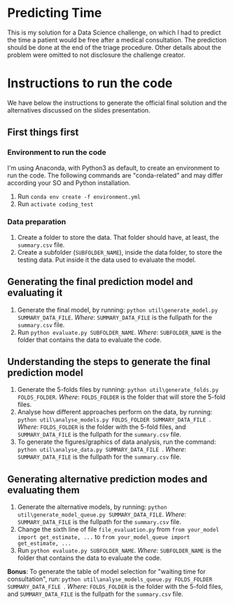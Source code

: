 # Predicting Time

This is my solution for a Data Science challenge, on which I had to predict the time a patient would be free after a medical consultation. The prediction should be done at the end of the triage procedure. Other details about the problem were omitted to not disclosure the challenge creator. 



# Instructions to run the code

We have below the instructions to generate the official final solution and the alternatives discussed on the slides presentation. 


## First things first

### Environment to run the code

I'm using Anaconda, with Python3 as default, to create an environment to run the code. The following commands are "conda-related" and may differ according your SO and Python installation. 

1. Run ```conda env create -f environment.yml```
1. Run ```activate coding_test```


### Data preparation

1. Create a folder to store the data. That folder should have, at least, the `summary.csv` file. 
1. Create a subfolder (`SUBFOLDER_NAME`), inside the data folder, to store the testing data. Put inside it the data used to evaluate the model.


## Generating the final prediction model and evaluating it 

1. Generate the final model, by running: ```python util\generate_model.py SUMMARY_DATA_FILE```. *Where*: `SUMMARY_DATA_FILE` is the fullpath for the `summary.csv` file.
1. Run ```python evaluate.py SUBFOLDER_NAME```. *Where*: `SUBFOLDER_NAME` is the folder that contains the data to evaluate the code. 


## Understanding the steps to generate the final prediction model

1. Generate the 5-folds files by running: ```python util\generate_folds.py FOLDS_FOLDER```. *Where*: `FOLDS_FOLDER` is the folder that will store the 5-fold files.
1. Analyse how different approaches perform on the data, by running:  ```python util\analyse_models.py FOLDS_FOLDER SUMMARY_DATA_FILE ```. *Where*: `FOLDS_FOLDER` is the folder with the 5-fold files, and `SUMMARY_DATA_FILE` is the fullpath for the `summary.csv` file.
1. To generate the figures/graphics of data analysis, run the command: ```python util\analyse_data.py SUMMARY_DATA_FILE ```. *Where*: `SUMMARY_DATA_FILE` is the fullpath for the `summary.csv` file.


## Generating alternative prediction modes and evaluating them

1. Generate the alternative models, by running: ```python util\generate_model_queue.py SUMMARY_DATA_FILE```. *Where*: `SUMMARY_DATA_FILE` is the fullpath for the `summary.csv` file.
1. Change the sixth line of file `file_evaluation.py` from ```from your_model import get_estimate, ...```  to ```from your_model_queue import get_estimate, ...```
1. Run ```python evaluate.py SUBFOLDER_NAME```. *Where*: `SUBFOLDER_NAME` is the folder that contains the data to evaluate the code. 

**Bonus**: To generate the table of model selection for "waiting time for consultation", run: ```python util\analyse_models_queue.py FOLDS_FOLDER SUMMARY_DATA_FILE ```. *Where*: `FOLDS_FOLDER` is the folder with the 5-fold files, and `SUMMARY_DATA_FILE` is the fullpath for the `summary.csv` file.


